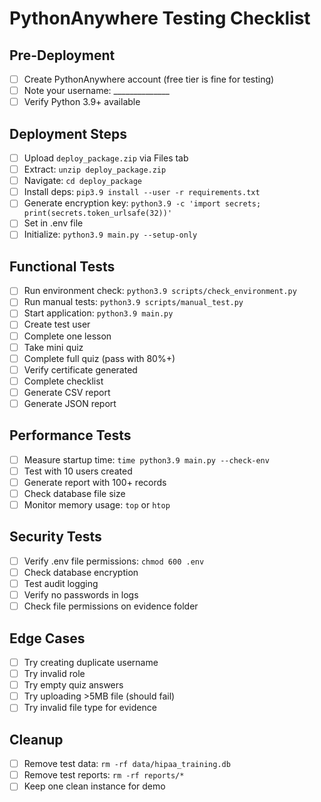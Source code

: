 # PythonAnywhere Testing Checklist

## Pre-Deployment
- [ ] Create PythonAnywhere account (free tier is fine for testing)
- [ ] Note your username: ______________
- [ ] Verify Python 3.9+ available

## Deployment Steps
- [ ] Upload `deploy_package.zip` via Files tab
- [ ] Extract: `unzip deploy_package.zip`
- [ ] Navigate: `cd deploy_package`
- [ ] Install deps: `pip3.9 install --user -r requirements.txt`
- [ ] Generate encryption key: `python3.9 -c 'import secrets; print(secrets.token_urlsafe(32))'`
- [ ] Set in .env file
- [ ] Initialize: `python3.9 main.py --setup-only`

## Functional Tests
- [ ] Run environment check: `python3.9 scripts/check_environment.py`
- [ ] Run manual tests: `python3.9 scripts/manual_test.py`
- [ ] Start application: `python3.9 main.py`
- [ ] Create test user
- [ ] Complete one lesson
- [ ] Take mini quiz
- [ ] Complete full quiz (pass with 80%+)
- [ ] Verify certificate generated
- [ ] Complete checklist
- [ ] Generate CSV report
- [ ] Generate JSON report

## Performance Tests
- [ ] Measure startup time: `time python3.9 main.py --check-env`
- [ ] Test with 10 users created
- [ ] Generate report with 100+ records
- [ ] Check database file size
- [ ] Monitor memory usage: `top` or `htop`

## Security Tests
- [ ] Verify .env file permissions: `chmod 600 .env`
- [ ] Check database encryption
- [ ] Test audit logging
- [ ] Verify no passwords in logs
- [ ] Check file permissions on evidence folder

## Edge Cases
- [ ] Try creating duplicate username
- [ ] Try invalid role
- [ ] Try empty quiz answers
- [ ] Try uploading >5MB file (should fail)
- [ ] Try invalid file type for evidence

## Cleanup
- [ ] Remove test data: `rm -rf data/hipaa_training.db`
- [ ] Remove test reports: `rm -rf reports/*`
- [ ] Keep one clean instance for demo
